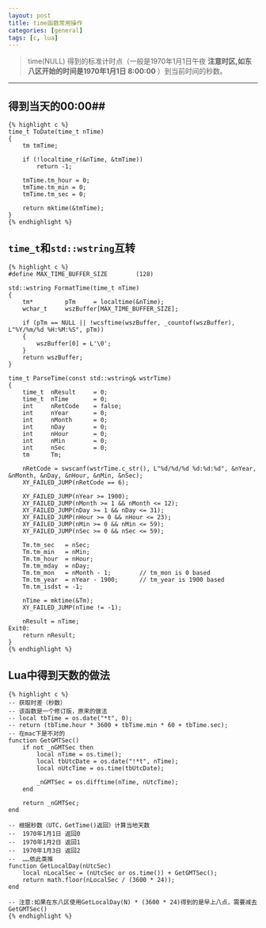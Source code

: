 ```yaml
---
layout: post
title: time函数常用操作
categories: [general]
tags: [c, lua]
---
```


> time(NULL) 得到的标准计时点（一般是1970年1月1日午夜 **注意时区,如东八区开始的时间是1970年1月1日 8:00:00** ）到当前时间的秒数。

----------

## 得到当天的00:00##
		
    {% highlight c %}
    time_t ToDate(time_t nTime)
    {
        tm tmTime;
    
        if (!localtime_r(&nTime, &tmTime))
            return -1;
    
        tmTime.tm_hour = 0;
        tmTime.tm_min = 0;
        tmTime.tm_sec = 0;    
    
        return mktime(&tmTime);
    }
    {% endhighlight %}
            

## `time_t`和`std::wstring`互转 ##
		
    {% highlight c %}
    #define MAX_TIME_BUFFER_SIZE        (128)
    
    std::wstring FormatTime(time_t nTime)
    {
        tm*         pTm     = localtime(&nTime);
        wchar_t     wszBuffer[MAX_TIME_BUFFER_SIZE];
    
        if (pTm == NULL || !wcsftime(wszBuffer, _countof(wszBuffer), L"%Y/%m/%d %H:%M:%S", pTm))
        {
            wszBuffer[0] = L'\0';
        }    
        return wszBuffer;
    }
    
    time_t ParseTime(const std::wstring& wstrTime)
    {
        time_t  nResult     = 0;
        time_t  nTime       = 0;
        int     nRetCode    = false;
        int     nYear       = 0;
        int     nMonth      = 0;
        int     nDay        = 0;
        int     nHour       = 0;
        int     nMin        = 0;
        int     nSec        = 0;
        tm      Tm;
    
        nRetCode = swscanf(wstrTime.c_str(), L"%d/%d/%d %d:%d:%d", &nYear, &nMonth, &nDay, &nHour, &nMin, &nSec);
        XY_FAILED_JUMP(nRetCode == 6);
    
        XY_FAILED_JUMP(nYear >= 1900);
        XY_FAILED_JUMP(nMonth >= 1 && nMonth <= 12);
        XY_FAILED_JUMP(nDay >= 1 && nDay <= 31);
        XY_FAILED_JUMP(nHour >= 0 && nHour <= 23);
        XY_FAILED_JUMP(nMin >= 0 && nMin <= 59);
        XY_FAILED_JUMP(nSec >= 0 && nSec <= 59);
    
        Tm.tm_sec   = nSec;
        Tm.tm_min   = nMin;
        Tm.tm_hour  = nHour;
        Tm.tm_mday  = nDay;
        Tm.tm_mon   = nMonth - 1;        // tm_mon is 0 based
        Tm.tm_year  = nYear - 1900;      // tm_year is 1900 based
        Tm.tm_isdst = -1;
    
        nTime = mktime(&Tm);
        XY_FAILED_JUMP(nTime != -1);
    
        nResult = nTime;
    Exit0:
        return nResult;
    }
    {% endhighlight %}

## Lua中得到天数的做法 ##
		
    {% highlight c %}
    -- 获取时差（秒数）
    -- 该函数是一个修订版，原来的做法
    -- local tbTime = os.date("*t", 0);
    -- return (tbTime.hour * 3600 + tbTime.min * 60 + tbTime.sec);
    -- 在mac下是不对的
    function GetGMTSec()
        if not _nGMTSec then
            local nTime = os.time();
            local tbUtcDate = os.date("!*t", nTime); 
            local nUtcTime = os.time(tbUtcDate);
    
            _nGMTSec = os.difftime(nTime, nUtcTime);
        end
    
        return _nGMTSec;
    end
    
    -- 根据秒数（UTC，GetTime()返回）计算当地天数
    --  1970年1月1日 返回0
    --  1970年1月2日 返回1
    --  1970年1月3日 返回2
    --  ……依此类推
    function GetLocalDay(nUtcSec)
        local nLocalSec = (nUtcSec or os.time()) + GetGMTSec();
        return math.floor(nLocalSec / (3600 * 24));
    end
    
    -- 注意:如果在东八区使用GetLocalDay(N) * (3600 * 24)得到的是早上八点，需要减去GetGMTSec()
    {% endhighlight %}